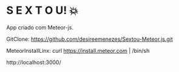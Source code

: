 # S E X T O U!  :boom: 

App criado com Meteor-js.

GitClone:
https://github.com/desireemenezes/Sextou-Meteor.js.git

MeteorInstallLinx:
curl https://install.meteor.com | /bin/sh


http://localhost:3000/

